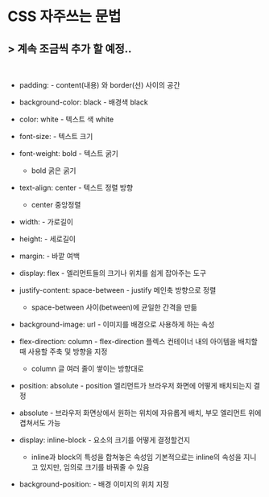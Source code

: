 # CSS 자주쓰는 문법

## > 계속 조금씩 추가 할 예정..

<br>

- padding: - content(내용) 와 border(선) 사이의 공간

- background-color: black - 배경색 black
- color: white - 텍스트 색 white
- font-size: - 텍스트 크기
- font-weight: bold - 텍스트 굵기
  - bold 굵은 굵기
- text-align: center - 텍스트 정렬 방향
  - center 중앙정렬
- width: - 가로길이
- height: - 세로길이
- margin: - 바깥 여백
- display: flex - 엘리먼트들의 크기나 위치를 쉽게 잡아주는 도구
- justify-content: space-between - justify 메인축 방향으로 정렬
  - space-between 사이(between)에 균일한 간격을 만듦
- background-image: url - 이미지를 배경으로 사용하게 하는 속성
- flex-direction: column - flex-direction 플렉스 컨테이너 내의 아이템을 배치할 때 사용할 주축 및 방향을 지정

  - column 글 여러 줄이 쌓이는 방향대로

- position: absolute - position 엘리먼트가 브라우저 화면에 어떻게 배치되는지 결정
- absolute - 브라우저 화면상에서 원하는 위치에 자유롭게 배치, 부모 엘리먼트 위에 겹쳐서도 가능

- display: inline-block - 요소의 크기를 어떻게 결정할건지

  - inline과 block의 특성을 합쳐놓은 속성임 기본적으로는 inline의 속성을 지니고 있지만, 임의로 크기를 바꿔줄 수 있음

- background-position: - 배경 이미지의 위치 지정
